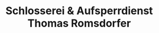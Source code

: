 ---
title: "Schlosserei & Aufsperrdienst Thomas Romsdorfer"
url: /wien/schlosserei-und-aufsperrdienst-thomas-romsdorfer/
shop: Schlüsseldienst
---